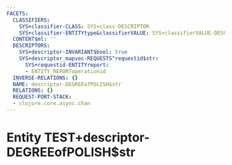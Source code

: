 ```yaml
---
FACETS:
  CLASSIFIERS:
    SYS+classifier-CLASS: SYS+class-DESCRIPTOR
    SYS+classifier-ENTITYtype&classifierVALUE: SYS+classifierVALUE-DESCRIPTOR
  CONTENT$ml: ''
  DESCRIPTORS:
    SYS+descriptor-INVARIANT$bool: true
    SYS+descriptor_mapvec-REQUESTS^requestid$str:
      SYS+requestid-ENTITYreport:
      - ENTITY_REPORToperationid
  INVERSE-RELATIONS: {}
  NAME: descriptor-DEGREEofPOLISH$str
  RELATIONS: {}
  REQUEST-PORT-STACK:
  - clojure.core.async.chan
---
```

# Entity TEST+descriptor-DEGREEofPOLISH$str

